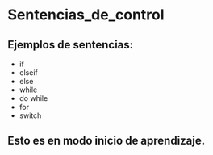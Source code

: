 # Sentencias_de_control
## Ejemplos de sentencias: 

- if
- elseif
- else
- while
- do while
- for
- switch

 ## Esto es en modo inicio de aprendizaje.
